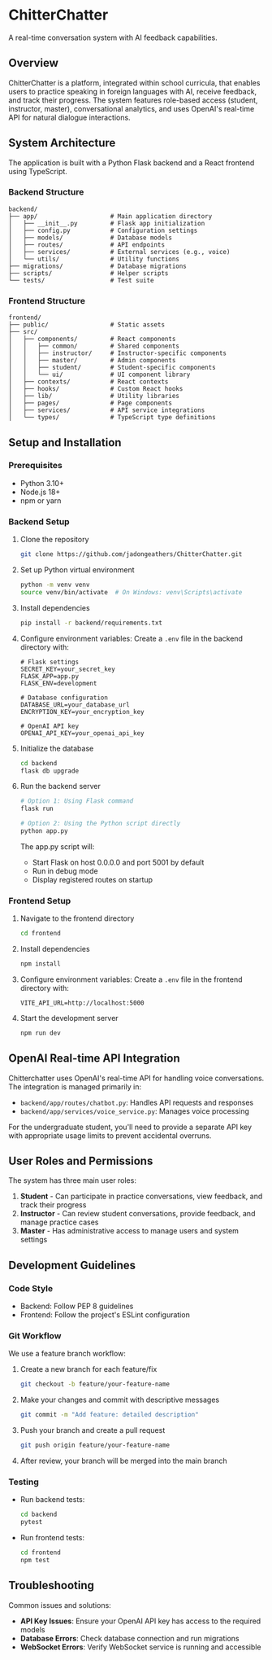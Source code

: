 # ChitterChatter

A real-time conversation system with AI feedback capabilities.

## Overview

ChitterChatter is a platform, integrated within school curricula, that enables users to practice speaking in foreign languages with AI, receive feedback, and track their progress. The system features role-based access (student, instructor, master), conversational analytics, and uses OpenAI's real-time API for natural dialogue interactions.

## System Architecture

The application is built with a Python Flask backend and a React frontend using TypeScript.

### Backend Structure

```
backend/
├── app/                    # Main application directory
│   ├── __init__.py         # Flask app initialization
│   ├── config.py           # Configuration settings
│   ├── models/             # Database models
│   ├── routes/             # API endpoints 
│   ├── services/           # External services (e.g., voice)
│   └── utils/              # Utility functions
├── migrations/             # Database migrations
├── scripts/                # Helper scripts
└── tests/                  # Test suite
```

### Frontend Structure

```
frontend/
├── public/                 # Static assets
├── src/
│   ├── components/         # React components
│   │   ├── common/         # Shared components 
│   │   ├── instructor/     # Instructor-specific components
│   │   ├── master/         # Admin components
│   │   ├── student/        # Student-specific components
│   │   └── ui/             # UI component library
│   ├── contexts/           # React contexts
│   ├── hooks/              # Custom React hooks
│   ├── lib/                # Utility libraries
│   ├── pages/              # Page components
│   ├── services/           # API service integrations
│   └── types/              # TypeScript type definitions
```

## Setup and Installation

### Prerequisites

- Python 3.10+
- Node.js 18+
- npm or yarn

### Backend Setup

1. Clone the repository
   ```bash
   git clone https://github.com/jadongeathers/ChitterChatter.git
   ```

2. Set up Python virtual environment
   ```bash
   python -m venv venv
   source venv/bin/activate  # On Windows: venv\Scripts\activate
   ```

3. Install dependencies
   ```bash
   pip install -r backend/requirements.txt
   ```

4. Configure environment variables:
   Create a `.env` file in the backend directory with:
   ```
   # Flask settings
   SECRET_KEY=your_secret_key
   FLASK_APP=app.py
   FLASK_ENV=development
   
   # Database configuration
   DATABASE_URL=your_database_url
   ENCRYPTION_KEY=your_encryption_key
   
   # OpenAI API key
   OPENAI_API_KEY=your_openai_api_key
   ```

5. Initialize the database
   ```bash
   cd backend
   flask db upgrade
   ```

6. Run the backend server
   ```bash
   # Option 1: Using Flask command
   flask run
   
   # Option 2: Using the Python script directly
   python app.py
   ```

   The app.py script will:
   - Start Flask on host 0.0.0.0 and port 5001 by default
   - Run in debug mode
   - Display registered routes on startup

### Frontend Setup

1. Navigate to the frontend directory
   ```bash
   cd frontend
   ```

2. Install dependencies
   ```bash
   npm install
   ```

3. Configure environment variables:
   Create a `.env` file in the frontend directory with:
   ```
   VITE_API_URL=http://localhost:5000
   ```

4. Start the development server
   ```bash
   npm run dev
   ```

## OpenAI Real-time API Integration

Chitterchatter uses OpenAI's real-time API for handling voice conversations. The integration is managed primarily in:

- `backend/app/routes/chatbot.py`: Handles API requests and responses
- `backend/app/services/voice_service.py`: Manages voice processing 

For the undergraduate student, you'll need to provide a separate API key with appropriate usage limits to prevent accidental overruns.

## User Roles and Permissions

The system has three main user roles:

1. **Student** - Can participate in practice conversations, view feedback, and track their progress
2. **Instructor** - Can review student conversations, provide feedback, and manage practice cases
3. **Master** - Has administrative access to manage users and system settings

## Development Guidelines

### Code Style

- Backend: Follow PEP 8 guidelines
- Frontend: Follow the project's ESLint configuration

### Git Workflow

We use a feature branch workflow:

1. Create a new branch for each feature/fix
   ```bash
   git checkout -b feature/your-feature-name
   ```

2. Make your changes and commit with descriptive messages
   ```bash
   git commit -m "Add feature: detailed description"
   ```

3. Push your branch and create a pull request
   ```bash
   git push origin feature/your-feature-name
   ```

4. After review, your branch will be merged into the main branch

### Testing

- Run backend tests:
  ```bash
  cd backend
  pytest
  ```

- Run frontend tests:
  ```bash
  cd frontend
  npm test
  ```

## Troubleshooting

Common issues and solutions:

- **API Key Issues**: Ensure your OpenAI API key has access to the required models
- **Database Errors**: Check database connection and run migrations
- **WebSocket Errors**: Verify WebSocket service is running and accessible
